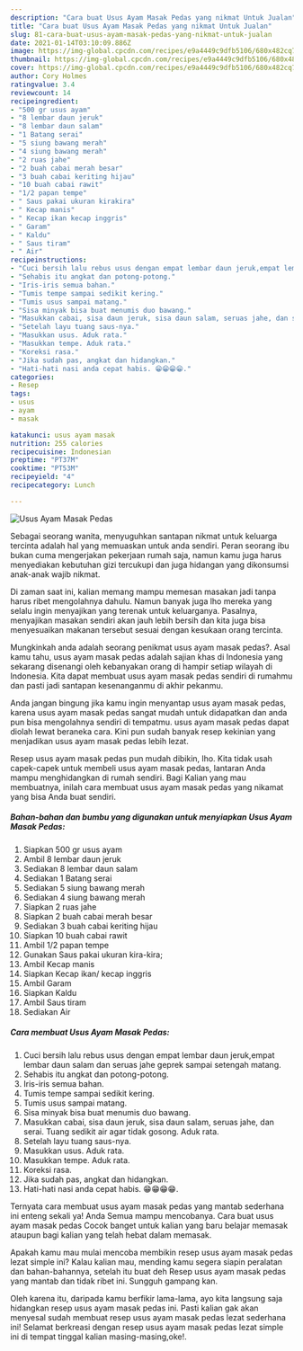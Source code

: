 ```yaml
---
description: "Cara buat Usus Ayam Masak Pedas yang nikmat Untuk Jualan"
title: "Cara buat Usus Ayam Masak Pedas yang nikmat Untuk Jualan"
slug: 81-cara-buat-usus-ayam-masak-pedas-yang-nikmat-untuk-jualan
date: 2021-01-14T03:10:09.886Z
image: https://img-global.cpcdn.com/recipes/e9a4449c9dfb5106/680x482cq70/usus-ayam-masak-pedas-foto-resep-utama.jpg
thumbnail: https://img-global.cpcdn.com/recipes/e9a4449c9dfb5106/680x482cq70/usus-ayam-masak-pedas-foto-resep-utama.jpg
cover: https://img-global.cpcdn.com/recipes/e9a4449c9dfb5106/680x482cq70/usus-ayam-masak-pedas-foto-resep-utama.jpg
author: Cory Holmes
ratingvalue: 3.4
reviewcount: 14
recipeingredient:
- "500 gr usus ayam"
- "8 lembar daun jeruk"
- "8 lembar daun salam"
- "1 Batang serai"
- "5 siung bawang merah"
- "4 siung bawang merah"
- "2 ruas jahe"
- "2 buah cabai merah besar"
- "3 buah cabai keriting hijau"
- "10 buah cabai rawit"
- "1/2 papan tempe"
- " Saus pakai ukuran kirakira"
- " Kecap manis"
- " Kecap ikan kecap inggris"
- " Garam"
- " Kaldu"
- " Saus tiram"
- " Air"
recipeinstructions:
- "Cuci bersih lalu rebus usus dengan empat lembar daun jeruk,empat lembar daun salam dan seruas jahe geprek sampai setengah matang."
- "Sehabis itu angkat dan potong-potong."
- "Iris-iris semua bahan."
- "Tumis tempe sampai sedikit kering."
- "Tumis usus sampai matang."
- "Sisa minyak bisa buat menumis duo bawang."
- "Masukkan cabai, sisa daun jeruk, sisa daun salam, seruas jahe, dan serai. Tuang sedikit air agar tidak gosong. Aduk rata."
- "Setelah layu tuang saus-nya."
- "Masukkan usus. Aduk rata."
- "Masukkan tempe. Aduk rata."
- "Koreksi rasa."
- "Jika sudah pas, angkat dan hidangkan."
- "Hati-hati nasi anda cepat habis. 😁😁😁😁."
categories:
- Resep
tags:
- usus
- ayam
- masak

katakunci: usus ayam masak 
nutrition: 255 calories
recipecuisine: Indonesian
preptime: "PT37M"
cooktime: "PT53M"
recipeyield: "4"
recipecategory: Lunch

---
```



![Usus Ayam Masak Pedas](https://img-global.cpcdn.com/recipes/e9a4449c9dfb5106/680x482cq70/usus-ayam-masak-pedas-foto-resep-utama.jpg)

Sebagai seorang wanita, menyuguhkan santapan nikmat untuk keluarga tercinta adalah hal yang memuaskan untuk anda sendiri. Peran seorang ibu bukan cuma mengerjakan pekerjaan rumah saja, namun kamu juga harus menyediakan kebutuhan gizi tercukupi dan juga hidangan yang dikonsumsi anak-anak wajib nikmat.

Di zaman  saat ini, kalian memang mampu memesan masakan jadi tanpa harus ribet mengolahnya dahulu. Namun banyak juga lho mereka yang selalu ingin menyajikan yang terenak untuk keluarganya. Pasalnya, menyajikan masakan sendiri akan jauh lebih bersih dan kita juga bisa menyesuaikan makanan tersebut sesuai dengan kesukaan orang tercinta. 



Mungkinkah anda adalah seorang penikmat usus ayam masak pedas?. Asal kamu tahu, usus ayam masak pedas adalah sajian khas di Indonesia yang sekarang disenangi oleh kebanyakan orang di hampir setiap wilayah di Indonesia. Kita dapat membuat usus ayam masak pedas sendiri di rumahmu dan pasti jadi santapan kesenanganmu di akhir pekanmu.

Anda jangan bingung jika kamu ingin menyantap usus ayam masak pedas, karena usus ayam masak pedas sangat mudah untuk didapatkan dan anda pun bisa mengolahnya sendiri di tempatmu. usus ayam masak pedas dapat diolah lewat beraneka cara. Kini pun sudah banyak resep kekinian yang menjadikan usus ayam masak pedas lebih lezat.

Resep usus ayam masak pedas pun mudah dibikin, lho. Kita tidak usah capek-capek untuk membeli usus ayam masak pedas, lantaran Anda mampu menghidangkan di rumah sendiri. Bagi Kalian yang mau membuatnya, inilah cara membuat usus ayam masak pedas yang nikamat yang bisa Anda buat sendiri.

<!--inarticleads1-->

##### Bahan-bahan dan bumbu yang digunakan untuk menyiapkan Usus Ayam Masak Pedas:

1. Siapkan 500 gr usus ayam
1. Ambil 8 lembar daun jeruk
1. Sediakan 8 lembar daun salam
1. Sediakan 1 Batang serai
1. Sediakan 5 siung bawang merah
1. Sediakan 4 siung bawang merah
1. Siapkan 2 ruas jahe
1. Siapkan 2 buah cabai merah besar
1. Sediakan 3 buah cabai keriting hijau
1. Siapkan 10 buah cabai rawit
1. Ambil 1/2 papan tempe
1. Gunakan  Saus pakai ukuran kira-kira;
1. Ambil  Kecap manis
1. Siapkan  Kecap ikan/ kecap inggris
1. Ambil  Garam
1. Siapkan  Kaldu
1. Ambil  Saus tiram
1. Sediakan  Air




<!--inarticleads2-->

##### Cara membuat Usus Ayam Masak Pedas:

1. Cuci bersih lalu rebus usus dengan empat lembar daun jeruk,empat lembar daun salam dan seruas jahe geprek sampai setengah matang.
1. Sehabis itu angkat dan potong-potong.
1. Iris-iris semua bahan.
1. Tumis tempe sampai sedikit kering.
1. Tumis usus sampai matang.
1. Sisa minyak bisa buat menumis duo bawang.
1. Masukkan cabai, sisa daun jeruk, sisa daun salam, seruas jahe, dan serai. Tuang sedikit air agar tidak gosong. Aduk rata.
1. Setelah layu tuang saus-nya.
1. Masukkan usus. Aduk rata.
1. Masukkan tempe. Aduk rata.
1. Koreksi rasa.
1. Jika sudah pas, angkat dan hidangkan.
1. Hati-hati nasi anda cepat habis. 😁😁😁😁.




Ternyata cara membuat usus ayam masak pedas yang mantab sederhana ini enteng sekali ya! Anda Semua mampu mencobanya. Cara buat usus ayam masak pedas Cocok banget untuk kalian yang baru belajar memasak ataupun bagi kalian yang telah hebat dalam memasak.

Apakah kamu mau mulai mencoba membikin resep usus ayam masak pedas lezat simple ini? Kalau kalian mau, mending kamu segera siapin peralatan dan bahan-bahannya, setelah itu buat deh Resep usus ayam masak pedas yang mantab dan tidak ribet ini. Sungguh gampang kan. 

Oleh karena itu, daripada kamu berfikir lama-lama, ayo kita langsung saja hidangkan resep usus ayam masak pedas ini. Pasti kalian gak akan menyesal sudah membuat resep usus ayam masak pedas lezat sederhana ini! Selamat berkreasi dengan resep usus ayam masak pedas lezat simple ini di tempat tinggal kalian masing-masing,oke!.

